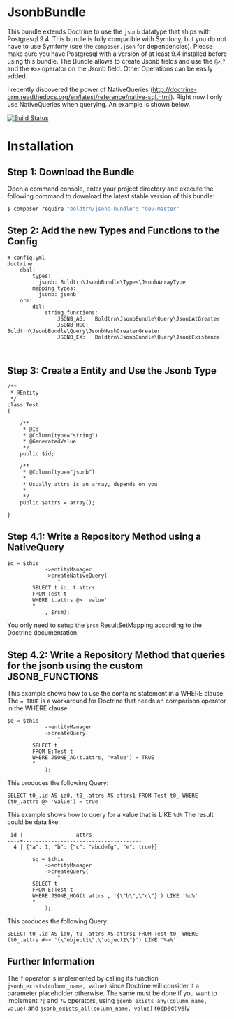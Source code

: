 JsonbBundle
============

This bundle extends Doctrine to use the `jsonb` datatype that ships with Postgresql 9.4.
This bundle is fully compatible with Symfony, but you do not have to use Symfony (see the `composer.json` for dependencies).
Please make sure you have Postgresql with a version of at least 9.4 installed before using this bundle.
The Bundle allows to create Jsonb fields and use the `@>`,`?` and the `#>>` operator on the Jsonb field.
Other Operations can be easily added.

I recently discovered the power of NativeQueries (http://doctrine-orm.readthedocs.org/en/latest/reference/native-sql.html).
Right now I only use NativeQueries when querying. An example is shown below.

[![Build Status](https://travis-ci.org/boldtrn/JsonbBundle.svg?branch=master)](https://travis-ci.org/boldtrn/JsonbBundle)

Installation
============

Step 1: Download the Bundle
---------------------------

Open a command console, enter your project directory and execute the
following command to download the latest stable version of this bundle:

```bash
$ composer require "boldtrn/jsonb-bundle": "dev-master"
```

Step 2: Add the new Types and Functions to the Config
-------------------------

```
# config.yml
doctrine:
    dbal:
        types:
          jsonb: Boldtrn\JsonbBundle\Types\JsonbArrayType
        mapping_types:
          jsonb: jsonb
    orm:
        dql:
            string_functions:
                JSONB_AG:   Boldtrn\JsonbBundle\Query\JsonbAtGreater
                JSONB_HGG:  Boldtrn\JsonbBundle\Query\JsonbHashGreaterGreater
                JSONB_EX:   Boldtrn\JsonbBundle\Query\JsonbExistence
                


```

Step 3: Create a Entity and Use the Jsonb Type
-------------------------

```
/**
 * @Entity
 */
class Test
{

    /**
     * @Id
     * @Column(type="string")
     * @GeneratedValue
     */
    public $id;

    /**
     * @Column(type="jsonb")
     *
     * Usually attrs is an array, depends on you
     *
     */
    public $attrs = array();

}
```
Step 4.1: Write a Repository Method using a NativeQuery 
-------------------------

```
$q = $this
            ->entityManager
            ->createNativeQuery(
                "
        SELECT t.id, t.attrs
        FROM Test t
        WHERE t.attrs @> 'value'
        "
            , $rsm);
```  

You only need to setup the `$rsm` ResultSetMapping according to the Doctrine documentation.

Step 4.2: Write a Repository Method that queries for the jsonb using the custom JSONB_FUNCTIONS 
-------------------------

This example shows how to use the contains statement in a WHERE clause. 
The `= TRUE` is a workaround for Doctrine that needs an comparison operator in the WHERE clause.

```
$q = $this
            ->entityManager
            ->createQuery(
                "
        SELECT t
        FROM E:Test t
        WHERE JSONB_AG(t.attrs, 'value') = TRUE
        "
            );
```            

This produces the following Query:
```
SELECT t0_.id AS id0, t0_.attrs AS attrs1 FROM Test t0_ WHERE (t0_.attrs @> 'value') = true
```

This example shows how to query for a value that is LIKE `%d%`
The result could be data like:
 ```
  id |                 attrs                 
 ----+--------------------------------------
   4 | {"a": 1, "b": {"c": "abcdefg", "e": true}}
 ```


```
        $q = $this
            ->entityManager
            ->createQuery(
                "
        SELECT t
        FROM E:Test t
        WHERE JSONB_HGG(t.attrs , '{\"b\",\"c\"}') LIKE '%d%'
        "
            );
```

This produces the following Query:
```
SELECT t0_.id AS id0, t0_.attrs AS attrs1 FROM Test t0_ WHERE (t0_.attrs #>> '{\"object1\",\"object2\"}') LIKE '%a%'
```


Further Information
-------------------------

The `?` operator is implemented by calling its function `jsonb_exists(column_name, value)` since Doctrine will consider it a parameter placeholder otherwise. The same must be done if you want to implement `?|` and `?&` operators, using `jsonb_exists_any(column_name, value)` and `jsonb_exists_all(column_name, value)` respectively